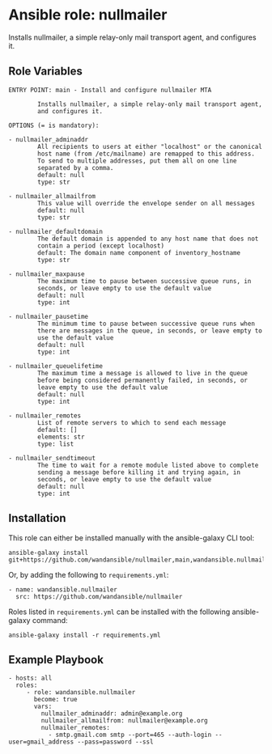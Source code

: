 Ansible role: nullmailer
========================

Installs nullmailer, a simple relay-only mail transport agent, and configures it.

Role Variables
--------------

```
ENTRY POINT: main - Install and configure nullmailer MTA

        Installs nullmailer, a simple relay-only mail transport agent,
        and configures it.

OPTIONS (= is mandatory):

- nullmailer_adminaddr
        All recipients to users at either "localhost" or the canonical
        host name (from /etc/mailname) are remapped to this address.
        To send to multiple addresses, put them all on one line
        separated by a comma.
        default: null
        type: str

- nullmailer_allmailfrom
        This value will override the envelope sender on all messages
        default: null
        type: str

- nullmailer_defaultdomain
        The default domain is appended to any host name that does not
        contain a period (except localhost)
        default: The domain name component of inventory_hostname
        type: str

- nullmailer_maxpause
        The maximum time to pause between successive queue runs, in
        seconds, or leave empty to use the default value
        default: null
        type: int

- nullmailer_pausetime
        The minimum time to pause between successive queue runs when
        there are messages in the queue, in seconds, or leave empty to
        use the default value
        default: null
        type: int

- nullmailer_queuelifetime
        The maximum time a message is allowed to live in the queue
        before being considered permanently failed, in seconds, or
        leave empty to use the default value
        default: null
        type: int

- nullmailer_remotes
        List of remote servers to which to send each message
        default: []
        elements: str
        type: list

- nullmailer_sendtimeout
        The time to wait for a remote module listed above to complete
        sending a message before killing it and trying again, in
        seconds, or leave empty to use the default value
        default: null
        type: int
```

Installation
------------

This role can either be installed manually with the ansible-galaxy CLI tool:

    ansible-galaxy install git+https://github.com/wandansible/nullmailer,main,wandansible.nullmailer
     
Or, by adding the following to `requirements.yml`:

    - name: wandansible.nullmailer
      src: https://github.com/wandansible/nullmailer

Roles listed in `requirements.yml` can be installed with the following ansible-galaxy command:

    ansible-galaxy install -r requirements.yml

Example Playbook
----------------

    - hosts: all
      roles:
         - role: wandansible.nullmailer
           become: true
           vars:
             nullmailer_adminaddr: admin@example.org
             nullmailer_allmailfrom: nullmailer@example.org
             nullmailer_remotes:
               - smtp.gmail.com smtp --port=465 --auth-login --user=gmail_address --pass=password --ssl
